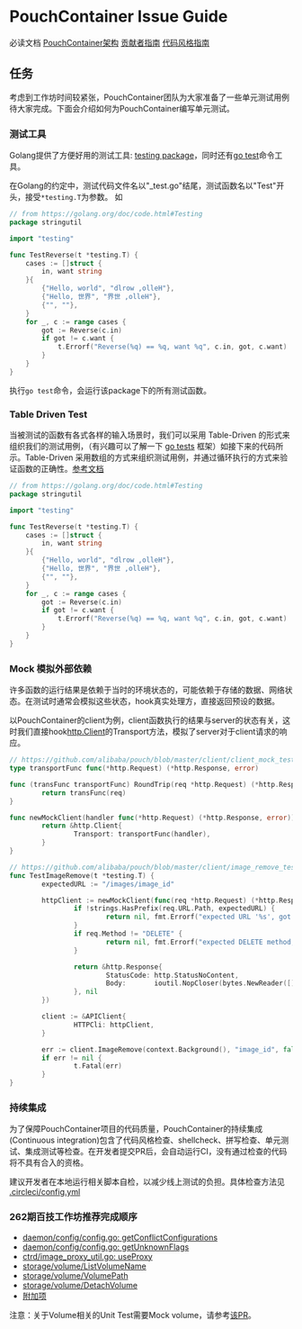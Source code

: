 # PouchContainer Issue Guide
必读文档
[PouchContainer架构](https://github.com/alibaba/pouch/blob/master/docs/architecture.md)
[贡献者指南](https://github.com/alibaba/pouch/blob/master/CONTRIBUTING.md)
[代码风格指南](https://github.com/alibaba/pouch/blob/master/docs/contributions/code_styles.md)

## 任务
考虑到工作坊时间较紧张，PouchContainer团队为大家准备了一些单元测试用例待大家完成。下面会介绍如何为PouchContainer编写单元测试。

### 测试工具

Golang提供了方便好用的测试工具: [testing package](https://golang.org/pkg/testing/)，同时还有[go test](https://golang.org/cmd/go/#hdr-Test_packages)命令工具。

在Golang的约定中，测试代码文件名以"_test.go"结尾，测试函数名以"Test"开头，接受`*testing.T`为参数。
如

```go
// from https://golang.org/doc/code.html#Testing
package stringutil

import "testing"

func TestReverse(t *testing.T) {
    cases := []struct {
        in, want string
    }{
        {"Hello, world", "dlrow ,olleH"},
        {"Hello, 世界", "界世 ,olleH"},
        {"", ""},
    }
    for _, c := range cases {
        got := Reverse(c.in)
        if got != c.want {
            t.Errorf("Reverse(%q) == %q, want %q", c.in, got, c.want)
        }
    }
}
```

执行`go test`命令，会运行该package下的所有测试函数。

### Table Driven Test

当被测试的函数有各式各样的输入场景时，我们可以采用 Table-Driven 的形式来组织我们的测试用例，（有兴趣可以了解一下 [go tests](https://github.com/cweill/gotests) 框架）如接下来的代码所示。Table-Driven 采用数组的方式来组织测试用例，并通过循环执行的方式来验证函数的正确性。[参考文档](https://github.com/golang/go/wiki/TableDrivenTests)

```go
// from https://golang.org/doc/code.html#Testing
package stringutil

import "testing"

func TestReverse(t *testing.T) {
    cases := []struct {
        in, want string
    }{
        {"Hello, world", "dlrow ,olleH"},
        {"Hello, 世界", "界世 ,olleH"},
        {"", ""},
    }
    for _, c := range cases {
        got := Reverse(c.in)
        if got != c.want {
            t.Errorf("Reverse(%q) == %q, want %q", c.in, got, c.want)
        }
    }
}
```

### Mock 模拟外部依赖

许多函数的运行结果是依赖于当时的环境状态的，可能依赖于存储的数据、网络状态。在测试时通常会模拟这些状态，hook真实处理方，直接返回预设的数据。

以PouchContainer的client为例，client函数执行的结果与server的状态有关，这时我们直接hook[http.Client](https://golang.org/pkg/net/http/#Client)的Transport方法，模拟了server对于client请求的响应。

```go
// https://github.com/alibaba/pouch/blob/master/client/client_mock_test.go#L12-L22
type transportFunc func(*http.Request) (*http.Response, error)

func (transFunc transportFunc) RoundTrip(req *http.Request) (*http.Response, error) {
        return transFunc(req)
}

func newMockClient(handler func(*http.Request) (*http.Response, error)) *http.Client {
        return &http.Client{
                Transport: transportFunc(handler),
        }
}

// https://github.com/alibaba/pouch/blob/master/client/image_remove_test.go
func TestImageRemove(t *testing.T) {
        expectedURL := "/images/image_id"

        httpClient := newMockClient(func(req *http.Request) (*http.Response, error) {
                if !strings.HasPrefix(req.URL.Path, expectedURL) {
                        return nil, fmt.Errorf("expected URL '%s', got '%s'", expectedURL, req.URL)
                }
                if req.Method != "DELETE" {
                        return nil, fmt.Errorf("expected DELETE method, got %s", req.Method)
                }

                return &http.Response{
                        StatusCode: http.StatusNoContent,
                        Body:       ioutil.NopCloser(bytes.NewReader([]byte(""))),
                }, nil
        })

        client := &APIClient{
                HTTPCli: httpClient,
        }

        err := client.ImageRemove(context.Background(), "image_id", false)
        if err != nil {
                t.Fatal(err)
        }
}
```

### 持续集成

为了保障PouchContainer项目的代码质量，PouchContainer的持续集成(Continuous integration)包含了代码风格检查、shellcheck、拼写检查、单元测试、集成测试等检查。在开发者提交PR后，会自动运行CI，没有通过检查的代码将不具有合入的资格。

建议开发者在本地运行相关脚本自检，以减少线上测试的负担。具体检查方法见 [.circleci/config.yml](https://github.com/alibaba/pouch/blob/master/.circleci/config.yml)

### 262期百技工作坊推荐完成顺序

+ [daemon/config/config.go: getConflictConfigurations](https://github.com/alibaba/pouch/issues/1759)
+ [daemon/config/config.go: getUnknownFlags](https://github.com/alibaba/pouch/issues/1758)
+ [ctrd/image\_proxy_util.go: useProxy](https://github.com/alibaba/pouch/issues/1760)
+ [storage/volume/ListVolumeName](https://github.com/alibaba/pouch/issues/1763)
+ [storage/volume/VolumePath](https://github.com/alibaba/pouch/issues/1762)
+ [storage/volume/DetachVolume](https://github.com/alibaba/pouch/issues/1761)
+ [附加项]()




注意：关于Volume相关的Unit Test需要Mock volume，请参考[该PR](https://github.com/alibaba/pouch/pull/1626)。
<!--stackedit_data:
eyJoaXN0b3J5IjpbODcxNjk5MTQ4LC0xMDMwNTQ4NDYsLTEwMz
A1NDg0NiwtODI1Mjk5NTI0XX0=
-->